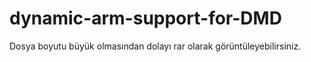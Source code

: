 # dynamic-arm-support-for-DMD
Dosya boyutu büyük olmasından dolayı rar olarak görüntüleyebilirsiniz.
